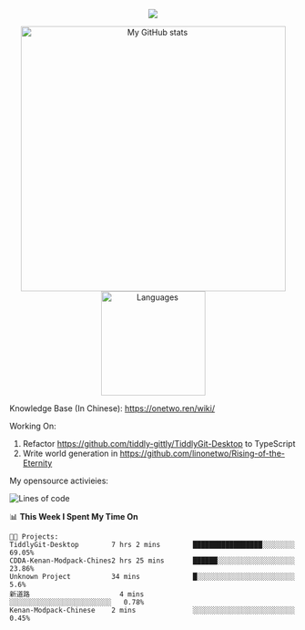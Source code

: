 <a href="https://github.com/linonetwo">
    <p align="center">
        <img src="https://github-profile-trophy.vercel.app/?username=linonetwo&column=7&theme=onedark"/>
    </p>
</a>
<a align="center" href="https://github.com/linonetwo">
  <p align="center">
    <img src="https://github-readme-stats.vercel.app/api?username=linonetwo&show_icons=true&count_private=true" alt="My GitHub stats" width="465"/>
    <img src="https://github-readme-stats.vercel.app/api/top-langs/?username=linonetwo&layout=compact&langs_count=10" alt="Languages" height="183">
  </p>
</a>

Knowledge Base (In Chinese): https://onetwo.ren/wiki/

Working On: 

1. Refactor https://github.com/tiddly-gittly/TiddlyGit-Desktop to TypeScript
1. Write world generation in https://github.com/linonetwo/Rising-of-the-Eternity

My opensource activieies:

<!--START_SECTION:waka-->
![Lines of code](https://img.shields.io/badge/From%20Hello%20World%20I%27ve%20Written-2.5%20million%20lines%20of%20code-blue)

📊 **This Week I Spent My Time On** 

```text
🐱‍💻 Projects: 
TiddlyGit-Desktop        7 hrs 2 mins        █████████████████░░░░░░░░   69.05% 
CDDA-Kenan-Modpack-Chines2 hrs 25 mins       ██████░░░░░░░░░░░░░░░░░░░   23.86% 
Unknown Project          34 mins             █░░░░░░░░░░░░░░░░░░░░░░░░   5.6% 
新道路                      4 mins              ░░░░░░░░░░░░░░░░░░░░░░░░░   0.78% 
Kenan-Modpack-Chinese    2 mins              ░░░░░░░░░░░░░░░░░░░░░░░░░   0.45%

```


<!--END_SECTION:waka-->
